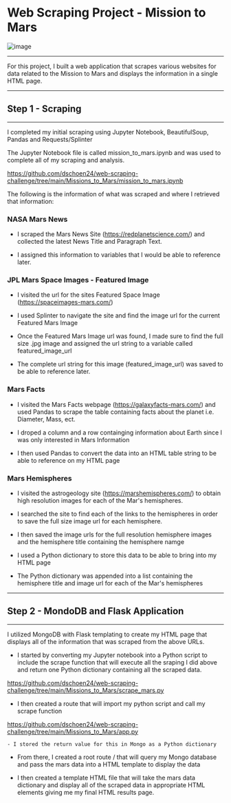 
# Web Scraping Project - Mission to Mars

![image](https://user-images.githubusercontent.com/82673788/129237431-3edc9e33-6ef9-43f7-af6b-fc4805b83540.png)





_____________________________________________

For this project, I built a web application that scrapes various websites for data related to the Mission to Mars
and displays the information in a single HTML page.

____________________________________________

## Step 1 - Scraping

____________________________________________

I completed my initial scraping using Jupyter Notebook, BeautifulSoup, Pandas and Requests/Splinter

The Jupyter Notebook file is called mission_to_mars.ipynb and was used to complete all of my scraping
and analysis.

https://github.com/dschoen24/web-scraping-challenge/tree/main/Missions_to_Mars/mission_to_mars.ipynb


The following is the information of what was scraped and where I retrieved that information:

### NASA Mars News

- I scraped the Mars News Site (https://redplanetscience.com/) and collected the latest News Title and Paragraph Text.

- I assigned this information to variables that I would be able to reference later.

### JPL Mars Space Images - Featured Image

- I visited the url for the sites Featured Space Image (https://spaceimages-mars.com/)

- I used Splinter to navigate the site and find the image url for the current Featured Mars Image

- Once the Featured Mars Image url was found, I made sure to find the full size .jpg image 
  and assigned the url string to a variable called featured_image_url

- The complete url string for this image (featured_image_url) was saved to be able to reference later.

### Mars Facts

- I visited the Mars Facts webpage (https://galaxyfacts-mars.com/) and used Pandas to scrape the table
  containing facts about the planet i.e. Diameter, Mass, ect.

- I droped a column and a row containging information about Earth since I was only interested in Mars Information

- I then used Pandas to convert the data into an HTML table string to be able to reference on my HTML page

### Mars Hemispheres

- I visited the astrogeology site (https://marshemispheres.com/) to obtain high resolution images for each
  of the Mar's hemispheres.

- I searched the site to find each of the links to the hemispheres in order to save the full size image url
  for each hemisphere.

- I then saved the image urls for the full resolution hemisphere images and the hemisphere title
  containing the hemisphere namge

- I used a Python dictionary to store this data to be able to bring into my HTML page

- The Python dictionary was appended into a list containing the hemisphere title and image url for each
  of the Mar's hemispheres

______________________________________________________

## Step 2 - MondoDB and Flask Application

______________________________________________________

I utilized MongoDB with Flask templating to create my HTML page that displays all of the information
that was scraped from the above URLs.

- I started by converting my Jupyter notebook into a Python script to include the scrape function that
  will execute all the sraping I did above and return one Python dictionary containing all the scraped data.

https://github.com/dschoen24/web-scraping-challenge/tree/main/Missions_to_Mars/scrape_mars.py

- I then created a route that will import my python script and call my scrape function

https://github.com/dschoen24/web-scraping-challenge/tree/main/Missions_to_Mars/app.py

    - I stored the return value for this in Mongo as a Python dictionary

- From there, I created a root route / that will query my Mongo database and pass the mars data into a
  HTML template to display the data

- I then created a template HTML file that will take the mars data dictionary and display all of the scraped
  data in appropriate HTML elements giving me my final HTML results page.





